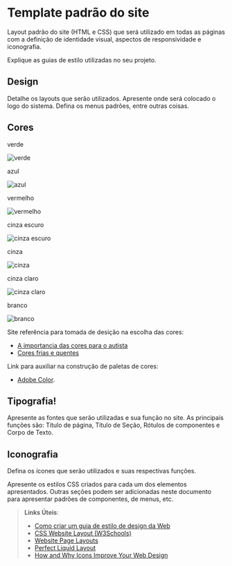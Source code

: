 # Template padrão do site

Layout padrão do site (HTML e CSS) que será utilizado em todas as páginas com a definição de identidade visual, aspectos de responsividade e iconografia.

Explique as guias de estilo utilizadas no seu projeto.

## Design

Detalhe os layouts que serão utilizados. Apresente onde será colocado o logo do sistema. Defina os menus padrões, entre outras coisas.


## Cores

verde

![verde](https://github.com/ICEI-PUC-Minas-PMV-SI/pmv-si-2023-2-pe1-t2-neurodiversidade/assets/109616789/44214777-57d0-4edd-a26a-169edf89f109)

azul

![azul](https://github.com/ICEI-PUC-Minas-PMV-SI/pmv-si-2023-2-pe1-t2-neurodiversidade/assets/109616789/811e2b6e-b3a3-478b-998b-8797aa6e8e2a)

vermelho

![vermelho](https://github.com/ICEI-PUC-Minas-PMV-SI/pmv-si-2023-2-pe1-t2-neurodiversidade/assets/109616789/96f52660-3e52-43ef-9a85-ba047283551f)

cinza escuro

![cinza escuro](https://github.com/ICEI-PUC-Minas-PMV-SI/pmv-si-2023-2-pe1-t2-neurodiversidade/assets/109616789/6c9a73ff-8516-4dea-9150-fa075f63bdfb)

cinza

![cinza](https://github.com/ICEI-PUC-Minas-PMV-SI/pmv-si-2023-2-pe1-t2-neurodiversidade/assets/109616789/7d641bc9-43a6-4d4c-a459-0c2eceff55ad)

cinza claro

![cinza claro](https://github.com/ICEI-PUC-Minas-PMV-SI/pmv-si-2023-2-pe1-t2-neurodiversidade/assets/109616789/0cf985bf-92be-45f0-be17-fc405357f7f6)

branco

![branco](https://github.com/ICEI-PUC-Minas-PMV-SI/pmv-si-2023-2-pe1-t2-neurodiversidade/assets/109616789/43bcc540-a73c-48ba-ad16-39d9d5ba1798)

Site referência para tomada de desição na escolha das cores: 
- [A importancia das cores para o autista](https://blog.rhemaeducacao.com.br/a-importancia-das-cores-para-o-autista/)
- [Cores frias e quentes](https://www.todamateria.com.br/cores-frias/)

Link para auxiliar na construção de paletas de cores: 
- [Adobe Color](https://color.adobe.com/pt/create/color-wheel).

## Tipografia!

Apresente as fontes que serão utilizadas e sua função no site. As principais funções são: Título de página, Título de Seção, Rótulos de componentes e Corpo de Texto.


## Iconografia

Defina os ícones que serão utilizados e suas respectivas funções.

Apresente os estilos CSS criados para cada um dos elementos apresentados.
Outras seções podem ser adicionadas neste documento para apresentar padrões de componentes, de menus, etc.


> **Links Úteis**:
>
> -  [Como criar um guia de estilo de design da Web](https://edrodrigues.com.br/blog/como-criar-um-guia-de-estilo-de-design-da-web/#)
> - [CSS Website Layout (W3Schools)](https://www.w3schools.com/css/css_website_layout.asp)
> - [Website Page Layouts](http://www.cellbiol.com/bioinformatics_web_development/chapter-3-your-first-web-page-learning-html-and-css/website-page-layouts/)
> - [Perfect Liquid Layout](https://matthewjamestaylor.com/perfect-liquid-layouts)
> - [How and Why Icons Improve Your Web Design](https://usabilla.com/blog/how-and-why-icons-improve-you-web-design/)
